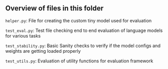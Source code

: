 ## Overview of files in this folder


```helper.py```: File for creating the custom tiny model used for evaluation

```test_eval.py```: Test file checking end to end evaluation of language models for various tasks

```test_stability.py```: Basic Sanity checks to verify if the model configs and weights are getting loaded properly


```test_utils.py```: Evaluation of utility functions for evaluation framework

